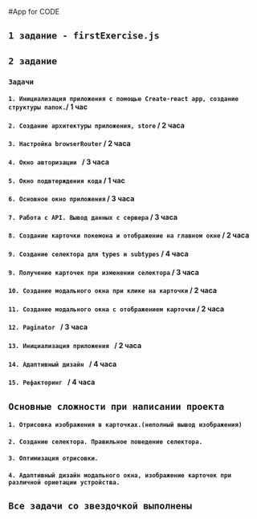 #App for CODE
## `1 задание - firstExercise.js`


## `2 задание`
### `Задачи`
#### `1. Инициализация приложения с помощью Create-react app, создание структуры папок.`/  1 час  
#### `2. Создание архитектуры приложения, store` / 2 часа
#### `3. Настройка browserRouter` / 2 часа
#### `4. Окно авторизации ` / 3 часа  
#### `5. Окно подвтерждения кода` / 1 час  
#### `6. Основное окно приложения` / 3 часа  
#### `7. Работа с API. Вывод данных с сервера` / 3 часа  
#### `8. Создание карточки покемона и отображение на главном окне` / 2 часа  
#### `9. Создание селектора для types и subtypes` / 4 часа  
#### `9. Получение карточек при изменении селектора` / 3 часа  
#### `10. Создание модального окна при клике на карточки` / 2 часа  
#### `11. Создание модального окна с отображением карточки` / 2 часа  
#### `12. Paginator ` / 3 часа  
#### `13. Инициализация приложения ` / 2 часа  
#### `14. Адаптивный дизайн ` / 4 часа  
#### `15. Рефакторинг ` / 4 часа  

## `Основные сложности при написании проекта`
#### `1. Отрисовка изображения в карточках.(неполный вывод изображения) `
#### `2. Создание селектора. Правильное поведение селектора.`
#### `3. Оптимизация отрисовки. `
#### `4. Адаптивный дизайн модального окна, изображение карточек при различной ориетации устройства. `

## `Все задачи со звездочкой выполнены` 